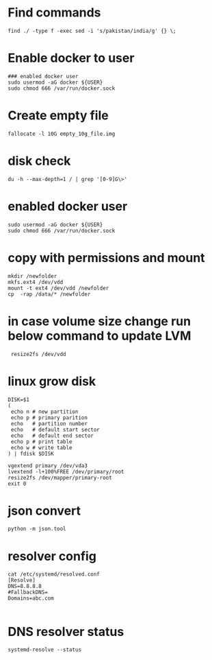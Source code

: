 # Find commands

```
find ./ -type f -exec sed -i 's/pakistan/india/g' {} \;
```

# Enable docker to user

```
### enabled docker user
sudo usermod -aG docker ${USER}
sudo chmod 666 /var/run/docker.sock
```

# Create empty file

```
fallocate -l 10G empty_10g_file.img
```

# disk  check

```
du -h --max-depth=1 / | grep '[0-9]G\>'
```

# enabled docker user

```
sudo usermod -aG docker ${USER}
sudo chmod 666 /var/run/docker.sock
```

# copy with permissions and mount

```
mkdir /newfolder
mkfs.ext4 /dev/vdd
mount -t ext4 /dev/vdd /newfolder
cp  -rap /data/* /newfolder
```

# in case volume size change run below command to update LVM

```
 resize2fs /dev/vdd
```

# linux grow disk

```
DISK=$1
(
 echo n # new partition
 echo p # primary parition
 echo   # partition number
 echo   # default start sector
 echo   # default end sector
 echo p # print table
 echo w # write table
) | fdisk $DISK

vgextend primary /dev/vda3
lvextend -l+100%FREE /dev/primary/root
resize2fs /dev/mapper/primary-root
exit 0

```

# json convert

```
python -m json.tool
```

# resolver config

```
cat /etc/systemd/resolved.conf
[Resolve]
DNS=8.8.8.8
#FallbackDNS=
Domains=abc.com


```

# DNS resolver status

```
systemd-resolve --status
```
